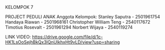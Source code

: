 KELOMPOK 7

PROJECT PEDULI ANAK
Anggota Kelompok:
Stanley Saputra - 2501961754
Handaya Riawan - 2501968161 
Christopher William Teng - 2540117672 
Timotius Rosevalt - 2501961294 
Norbert Wijaya - 2540119274

LINK VIDEO: https://drive.google.com/file/d/1c-HK1LsOoSejhBkQx3lQnUIkhxHt9vLD/view?usp=sharing
